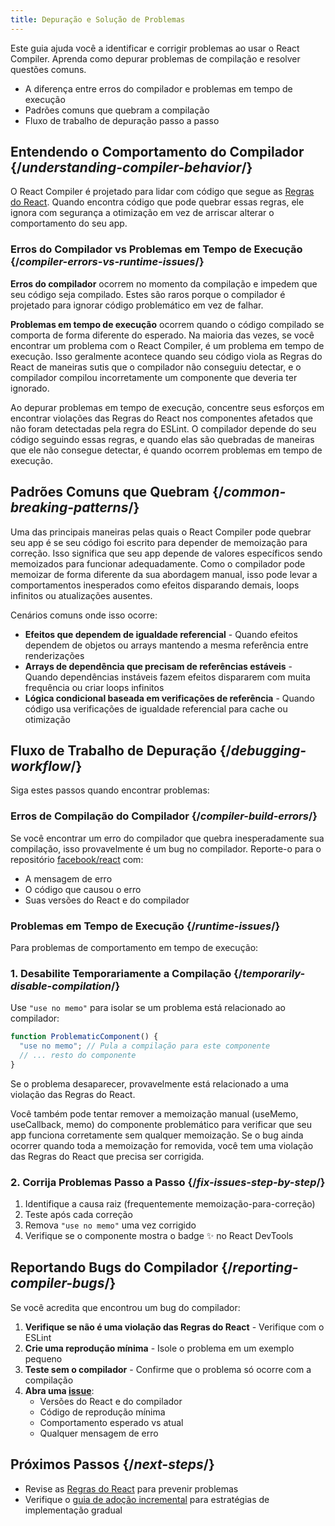 ```yaml
---
title: Depuração e Solução de Problemas
---
```


<Intro>
Este guia ajuda você a identificar e corrigir problemas ao usar o React Compiler. Aprenda como depurar problemas de compilação e resolver questões comuns.
</Intro>

<YouWillLearn>

* A diferença entre erros do compilador e problemas em tempo de execução
* Padrões comuns que quebram a compilação
* Fluxo de trabalho de depuração passo a passo

</YouWillLearn>

## Entendendo o Comportamento do Compilador {/*understanding-compiler-behavior*/}

O React Compiler é projetado para lidar com código que segue as [Regras do React](/reference/rules). Quando encontra código que pode quebrar essas regras, ele ignora com segurança a otimização em vez de arriscar alterar o comportamento do seu app.

### Erros do Compilador vs Problemas em Tempo de Execução {/*compiler-errors-vs-runtime-issues*/}

**Erros do compilador** ocorrem no momento da compilação e impedem que seu código seja compilado. Estes são raros porque o compilador é projetado para ignorar código problemático em vez de falhar.

**Problemas em tempo de execução** ocorrem quando o código compilado se comporta de forma diferente do esperado. Na maioria das vezes, se você encontrar um problema com o React Compiler, é um problema em tempo de execução. Isso geralmente acontece quando seu código viola as Regras do React de maneiras sutis que o compilador não conseguiu detectar, e o compilador compilou incorretamente um componente que deveria ter ignorado.

Ao depurar problemas em tempo de execução, concentre seus esforços em encontrar violações das Regras do React nos componentes afetados que não foram detectadas pela regra do ESLint. O compilador depende do seu código seguindo essas regras, e quando elas são quebradas de maneiras que ele não consegue detectar, é quando ocorrem problemas em tempo de execução.


## Padrões Comuns que Quebram {/*common-breaking-patterns*/}

Uma das principais maneiras pelas quais o React Compiler pode quebrar seu app é se seu código foi escrito para depender de memoização para correção. Isso significa que seu app depende de valores específicos sendo memoizados para funcionar adequadamente. Como o compilador pode memoizar de forma diferente da sua abordagem manual, isso pode levar a comportamentos inesperados como efeitos disparando demais, loops infinitos ou atualizações ausentes.

Cenários comuns onde isso ocorre:

- **Efeitos que dependem de igualdade referencial** - Quando efeitos dependem de objetos ou arrays mantendo a mesma referência entre renderizações
- **Arrays de dependência que precisam de referências estáveis** - Quando dependências instáveis fazem efeitos dispararem com muita frequência ou criar loops infinitos
- **Lógica condicional baseada em verificações de referência** - Quando código usa verificações de igualdade referencial para cache ou otimização

## Fluxo de Trabalho de Depuração {/*debugging-workflow*/}

Siga estes passos quando encontrar problemas:

### Erros de Compilação do Compilador {/*compiler-build-errors*/}

Se você encontrar um erro do compilador que quebra inesperadamente sua compilação, isso provavelmente é um bug no compilador. Reporte-o para o repositório [facebook/react](https://github.com/facebook/react/issues) com:
- A mensagem de erro
- O código que causou o erro
- Suas versões do React e do compilador

### Problemas em Tempo de Execução {/*runtime-issues*/}

Para problemas de comportamento em tempo de execução:

### 1. Desabilite Temporariamente a Compilação {/*temporarily-disable-compilation*/}

Use `"use no memo"` para isolar se um problema está relacionado ao compilador:

```js
function ProblematicComponent() {
  "use no memo"; // Pula a compilação para este componente
  // ... resto do componente
}
```

Se o problema desaparecer, provavelmente está relacionado a uma violação das Regras do React.

Você também pode tentar remover a memoização manual (useMemo, useCallback, memo) do componente problemático para verificar que seu app funciona corretamente sem qualquer memoização. Se o bug ainda ocorrer quando toda a memoização for removida, você tem uma violação das Regras do React que precisa ser corrigida.

### 2. Corrija Problemas Passo a Passo {/*fix-issues-step-by-step*/}

1. Identifique a causa raiz (frequentemente memoização-para-correção)
2. Teste após cada correção
3. Remova `"use no memo"` uma vez corrigido
4. Verifique se o componente mostra o badge ✨ no React DevTools

## Reportando Bugs do Compilador {/*reporting-compiler-bugs*/}

Se você acredita que encontrou um bug do compilador:

1. **Verifique se não é uma violação das Regras do React** - Verifique com o ESLint
2. **Crie uma reprodução mínima** - Isole o problema em um exemplo pequeno
3. **Teste sem o compilador** - Confirme que o problema só ocorre com a compilação
4. **Abra uma [issue](https://github.com/facebook/react/issues/new?template=compiler_bug_report.yml)**:
   - Versões do React e do compilador
   - Código de reprodução mínima
   - Comportamento esperado vs atual
   - Qualquer mensagem de erro

## Próximos Passos {/*next-steps*/}

- Revise as [Regras do React](/reference/rules) para prevenir problemas
- Verifique o [guia de adoção incremental](/learn/react-compiler/incremental-adoption) para estratégias de implementação gradual
